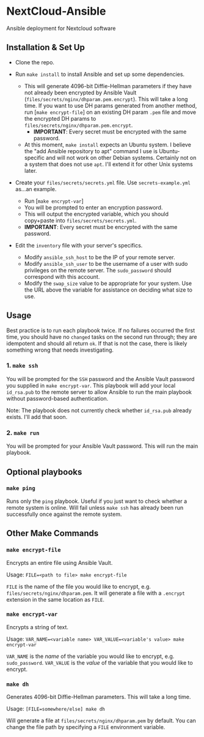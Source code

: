 # NextCloud-Ansible

Ansible deployment for Nextcloud software

## Installation & Set Up

- Clone the repo.

- Run `make install` to install Ansible and set up some dependencies.
  - This will generate 4096-bit Diffie-Hellman parameters if they have not already been encrypted by Ansible Vault (`files/secrets/nginx/dhparam.pem.encrypt`). This will take a long time. If you want to use DH params generated from another method, run [`make encrypt-file`] on an existing DH param `.pem` file and move the encrypted DH params to `files/secrets/nginx/dhparam.pem.encrypt`.
    - __IMPORTANT__: Every secret must be encrypted with the same password.
  - At this moment, `make install` expects an Ubuntu system. I believe the "add Ansible repository to apt" command I use is Ubuntu-specific and will not work on other Debian systems. Certainly not on a system that does not use `apt`. I'll extend it for other Unix systems later.

- Create your `files/secrets/secrets.yml` file. Use `secrets-example.yml` as...an example.
  - Run [`make encrypt-var`]
  - You will be prompted to enter an encryption password.
  - This will output the encrypted variable, which you should copy+paste into `files/secrets/secrets.yml`.
  - __IMPORTANT__: Every secret must be encrypted with the same password.

- Edit the `inventory` file with your server's specifics.
  - Modify `ansible_ssh_host` to be the IP of your remote server.
  - Modify `ansible_ssh_user` to be the username of a user with sudo privileges on the remote server. The `sudo_password` should correspond with this account.
  - Modify the `swap_size` value to be appropriate for your system. Use the URL above the variable for assistance on deciding what size to use.

## Usage

Best practice is to run each playbook twice. If no failures occurred the first time, you should have no `changed` tasks on the second run through; they are idempotent and should all return `ok`. If that is not the case, there is likely something wrong that needs investigating.

### 1. `make ssh`

You will be prompted for the `SSH` password and the Ansible Vault password you supplied in `make encrypt-var`. This playbook will add your local `id_rsa.pub` to the remote server to allow Ansible to run the main playbook without password-based authentication.

Note: The playbook does not currently check whether `id_rsa.pub` already exists. I'll add that soon.

### 2. `make run`

You will be prompted for your Ansible Vault password. This will run the main playbook.

## Optional playbooks

### `make ping`

Runs only the `ping` playbook. Useful if you just want to check whether a remote system is online. Will fail unless `make ssh` has already been run successfully once against the remote system.

## Other Make Commands

### `make encrypt-file`

Encrypts an entire file using Ansible Vault.

Usage: `FILE=<path to file> make encrypt-file`

`FILE` is the name of the file you would like to encrypt, e.g. `files/secrets/nginx/dhparam.pem`. It will generate a file with a `.encrypt` extension in the same location as `FILE`.

### `make encrypt-var`

Encrypts a string of text.

Usage: `VAR_NAME=<variable name> VAR_VALUE=<variable's value> make encrypt-var`

`VAR_NAME` is the _name_ of the variable you would like to encrypt, e.g. `sudo_password`. `VAR_VALUE` is the _value_ of the variable that you would like to encrypt.

### `make dh`

Generates 4096-bit Diffie-Hellman parameters. This will take a long time.

Usage: `[FILE=somewhere/else] make dh`

Will generate a file at `files/secrets/nginx/dhparam.pem` by default. You can change the file path by specifying a `FILE` environment variable.
